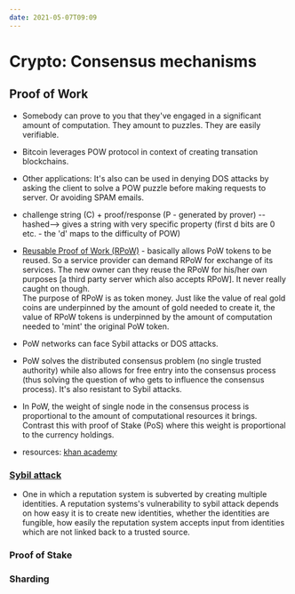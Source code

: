 ```yaml
---
date: 2021-05-07T09:09
---
```


# Crypto: Consensus mechanisms

## Proof of Work
- Somebody can prove to you that they've engaged in a significant amount of computation. They amount to puzzles. They are easily verifiable.
- Bitcoin leverages POW protocol in context of creating transation blockchains.
- Other applications: It's also can be used in denying DOS attacks by asking the client to solve a POW puzzle before making requests to server. Or avoiding SPAM emails.
- challenge string (C) + proof/response (P - generated by prover) --hashed--> gives a string with very specific property (first d bits are 0 etc. - the 'd' maps to the difficulty of POW)
- [Reusable Proof of Work (RPoW)](https://en.wikipedia.org/wiki/Proof_of_work#Reusable_proof-of-work) - basically allows PoW tokens to be reused. So a service provider can demand RPoW for exchange of its services. The new owner can they reuse the RPoW for his/her own purposes [a third party server which also accepts RPoW]. It never really caught on though.  
The purpose of RPoW is as token money. Just like the value of real gold coins are underpinned by the amount of gold needed to create it, the value of RPoW tokens is underpinned by the amount of computation needed to 'mint' the original PoW token.
- PoW networks can face Sybil attacks or DOS attacks.
- PoW solves the distributed consensus problem (no single trusted authority) while also allows for free entry into the consensus process (thus solving the question of who gets to influence the consensus process). It's also resistant to Sybil attacks.
- In PoW, the weight of single node in the consensus process is proportional to the amount of computational resources it brings. Contrast this with proof of Stake (PoS) where this weight is proportional to the currency holdings. 


- resources: [khan academy](https://www.youtube.com/watch?v=9V1bipPkCTU)

### [Sybil attack](https://en.wikipedia.org/wiki/Sybil_attack)
- One in which a reputation system is subverted by creating multiple identities. A reputation systems's vulnerability to sybil attack depends on how easy it is to create new identities, whether the identities are fungible, how easily the reputation system accepts input from identities which are not linked back to a trusted source.


### Proof of Stake

### Sharding
